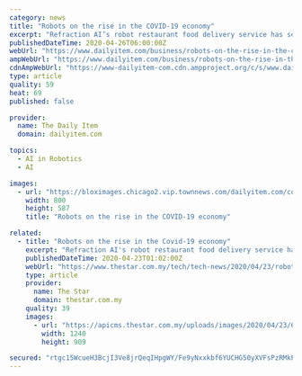 ```yaml
---
category: news
title: "Robots on the rise in the COVID-19 economy"
excerpt: "Refraction AI’s robot restaurant food delivery service has seen demand increase by four times since the COVID-19 crisis shut down Michigan last month, and the company’s engineers are working furiously to expand the company’s small fleet of three-wheeled REV ‘bots."
publishedDateTime: 2020-04-26T06:00:00Z
webUrl: "https://www.dailyitem.com/business/robots-on-the-rise-in-the-covid-19-economy/article_075ae0d0-999c-5b64-8f75-9ce3466d6e9b.html"
ampWebUrl: "https://www.dailyitem.com/business/robots-on-the-rise-in-the-covid-19-economy/article_075ae0d0-999c-5b64-8f75-9ce3466d6e9b.amp.html"
cdnAmpWebUrl: "https://www-dailyitem-com.cdn.ampproject.org/c/s/www.dailyitem.com/business/robots-on-the-rise-in-the-covid-19-economy/article_075ae0d0-999c-5b64-8f75-9ce3466d6e9b.amp.html"
type: article
quality: 59
heat: 69
published: false

provider:
  name: The Daily Item
  domain: dailyitem.com

topics:
  - AI in Robotics
  - AI

images:
  - url: "https://bloximages.chicago2.vip.townnews.com/dailyitem.com/content/tncms/assets/v3/editorial/2/78/27828315-ba31-58a9-889c-10dfb0dd299d/5ea5156fb8744.image.jpg"
    width: 800
    height: 587
    title: "Robots on the rise in the COVID-19 economy"

related:
  - title: "Robots on the rise in the Covid-19 economy"
    excerpt: "Refraction AI's robot restaurant food delivery service has seen demand increase by four times since the Covid-19 crisis shut down Michigan last month, and the company's engineers are working furiously to expand the company's small fleet of three-wheeled REV 'bots."
    publishedDateTime: 2020-04-23T01:02:00Z
    webUrl: "https://www.thestar.com.my/tech/tech-news/2020/04/23/robots-on-the-rise-in-the-covid-19-economy"
    type: article
    provider:
      name: The Star
      domain: thestar.com.my
    quality: 39
    images:
      - url: "https://apicms.thestar.com.my/uploads/images/2020/04/23/653940.jpeg"
        width: 1240
        height: 909

secured: "rtgc15WcueH3BcjI3Ve8jrQeqIHpgWY/Fe9yNxxkbf6YUCHG50yXVFsPzRMkPNAeHRiG7BfqDCGKhahNRbw6fQEfQLVhkmUwOqTek7uHZISe/d4j2nKjTHzeoF0fP0mnAr0jb0d8oxhNpBtfN335OuCIsu+TZMI2jawGyRwFHgUNQgdPbep/NI+Wk05nJmRsbq7cpLf/UzMPbSqTqbZTkjmT3kqPBBMqTHHt/cOkxwEcHNPKx9oqLk6RLFaVFfG2CIrGF8b9Wivve4ExyqnVokwjmq3XvbOcUWRQLRzQKxKlv4jlEqTO5akIFFhrSShP2luPdpDumtYK48H03uo9hLwGZwcr5IVtDo5E2B6MO10wDzo0Am3YW9zA6b20PvMgLKF03vEbEtD+rppIClUPaAM1Oleyn1RnQ3PjxV80R5W8/jzGpUb6tP1/On992ZvcfC/41VyBOPsRBaizJNeWq+HZ3jejFvi21wzZ8v4Mzd0=;wMbxslxSRaTq0/rviKn55g=="
---
```


